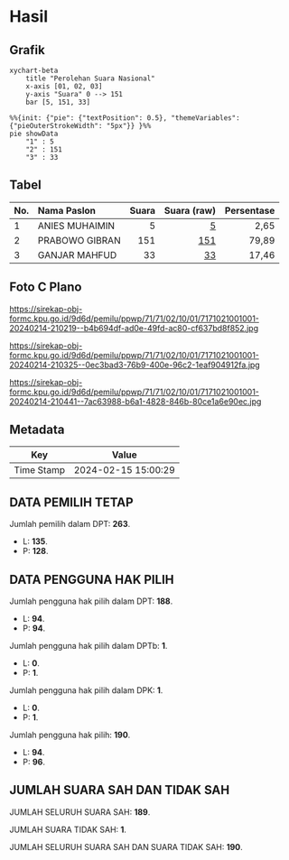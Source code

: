 # Hasil

## Grafik

```mermaid
xychart-beta
    title "Perolehan Suara Nasional"
    x-axis [01, 02, 03]
    y-axis "Suara" 0 --> 151
    bar [5, 151, 33]
```

```mermaid
%%{init: {"pie": {"textPosition": 0.5}, "themeVariables": {"pieOuterStrokeWidth": "5px"}} }%%
pie showData
    "1" : 5
    "2" : 151
    "3" : 33
```

## Tabel

| No. | Nama Paslon    | Suara | Suara (raw) | Persentase |
|:--- |:-------------- | -----:| -----------:| ----------:|
| 1   | ANIES MUHAIMIN | 5     | [5][p-1]    | 2,65       |
| 2   | PRABOWO GIBRAN | 151   | [151][p-2]  | 79,89      |
| 3   | GANJAR MAHFUD  | 33    | [33][p-3]   | 17,46      |


[p-1]: https://github.com/gigit-pemilu/pemilu-2024/blob/main/pilpres/hitung-suara/sub/71-sulawesi-utara/sub/71-kota-manado/sub/02-tuminiting/sub/1001-bitung-karangria/sub/001-tps/sub/paslon-1.txt
[p-2]: https://github.com/gigit-pemilu/pemilu-2024/blob/main/pilpres/hitung-suara/sub/71-sulawesi-utara/sub/71-kota-manado/sub/02-tuminiting/sub/1001-bitung-karangria/sub/001-tps/sub/paslon-2.txt
[p-3]: https://github.com/gigit-pemilu/pemilu-2024/blob/main/pilpres/hitung-suara/sub/71-sulawesi-utara/sub/71-kota-manado/sub/02-tuminiting/sub/1001-bitung-karangria/sub/001-tps/sub/paslon-3.txt

## Foto C Plano

https://sirekap-obj-formc.kpu.go.id/9d6d/pemilu/ppwp/71/71/02/10/01/7171021001001-20240214-210219--b4b694df-ad0e-49fd-ac80-cf637bd8f852.jpg

https://sirekap-obj-formc.kpu.go.id/9d6d/pemilu/ppwp/71/71/02/10/01/7171021001001-20240214-210325--0ec3bad3-76b9-400e-96c2-1eaf904912fa.jpg

https://sirekap-obj-formc.kpu.go.id/9d6d/pemilu/ppwp/71/71/02/10/01/7171021001001-20240214-210441--7ac63988-b6a1-4828-846b-80ce1a6e90ec.jpg


## Metadata

| Key        | Value               |
| ---------- | ------------------- |
| Time Stamp | 2024-02-15 15:00:29 |


## DATA PEMILIH TETAP

Jumlah pemilih dalam DPT: **263**.
 * L: **135**.
 * P: **128**.

## DATA PENGGUNA HAK PILIH

Jumlah pengguna hak pilih dalam DPT: **188**.
 * L: **94**.
 * P: **94**.

Jumlah pengguna hak pilih dalam DPTb: **1**.
 * L: **0**.
 * P: **1**.

Jumlah pengguna hak pilih dalam DPK: **1**.
 * L: **0**.
 * P: **1**.

Jumlah pengguna hak pilih: **190**.
 * L: **94**.
 * P: **96**.

## JUMLAH SUARA SAH DAN TIDAK SAH

JUMLAH SELURUH SUARA SAH: **189**.

JUMLAH SUARA TIDAK SAH: **1**.

JUMLAH SELURUH SUARA SAH DAN SUARA TIDAK SAH: **190**.


